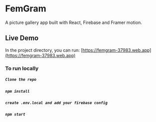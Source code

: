 # FemGram
A picture gallery app built with React, Firebase and Framer motion.

## Live Demo

In the project directory, you can run: [https://femgram-37983.web.app](https://femgram-37983.web.app)

### To run locally
##### `Clone the repo`
##### `npm install`
##### `create .env.local and add your firebase config`
##### `npm start`



